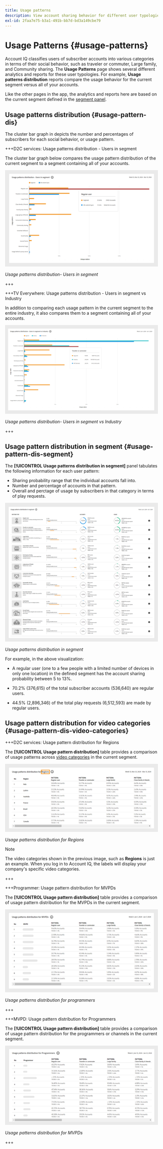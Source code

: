 ```yaml
---
title: Usage patterns
description: View account sharing behavior for different user typologies.
exl-id: 2faa7e75-b3a1-491b-bb7d-bd3a149cbe79
---
```

# Usage Patterns {#usage-patterns}

Account IQ classifies users of subscriber accounts into various categories in terms of their social behavior, such as traveler or commuter, Large family, and Community sharing. The **Usage Patterns** page shows several different analytics and reports for these user typologies. For example, **Usage patterns distribution** reports compare the usage behavior for the current segment versus all of your accounts.

Like the other pages in the app, the analytics and reports here are based on the current segment defined in the [segment panel](/help/accountiq/segments-timeinterval.md).

## Usage patterns distribution {#usage-pattern-dis}

The cluster bar graph in depicts the number and percentages of subscribers for each social behavior, or usage pattern. 

+++D2C services: Usage patterns distribution - Users in segment

The cluster bar graph below compares the usage pattern distribution of the current segment to a segment containing all of your accounts.

![](assets/d2c-segment-users-industry.png)

*Usage patterns distribution- Users in segment*

+++

+++TV Everywhere: Usage patterns distribution - Users in segment vs Industry

In addition to comparing each usage pattern in the current segment to the entire industry, it also compares them to a segment containing all of your accounts.

![](assets/segment-users-industry.png)

*Usage patterns distribution- Users in segment vs Industry* 

+++

## Usage pattern distribution in segment {#usage-pattern-dis-segment}

The **[!UICONTROL Usage patterns distribution in segment]** panel tabulates the following information for each user pattern:

* Sharing probability range that the individual accounts fall into.
* Number and percentage of accounts in that pattern.
* Overall and perctage of usage by subscribers in that category in terms of play requests.

![](assets/usage-pattern-segmentwise.png)

*Usage patterns distribution in segment* 

For example, in the above visualization:

* A regular user (one to a few people with a limited number of devices in only one location) in the defined segment has the account sharing probability between 5 to 13%.

* 70.2% (376,615) of the total subscriber accounts (536,640) are regular users.

* 44.5% (2,896,346) of the total play requests (6,512,593) are made by regular users.

## Usage pattern distribution for video categories {#usage-pattern-dis-video-categories}

+++D2C services: Usage pattern distribution for Regions

The **[!UICONTROL Usage pattern distribution]** table provides a comparison of usage patterns across [video categories](product-concepts.md##video-category-def) in the current segment.

![](assets/d2c-usage-patterns-regions.png)

*Usage patterns distribution for Regions* 

>[!NOTE]
>
>The video categories shown in the previous image, such as **Regions** is just an example. When you log in to Account IQ, the labels will display your company's specific video categories.

+++

+++Programmer: Usage pattern distribution for MVPDs 

The **[!UICONTROL Usage pattern distribution]** table provides a comparison of usage pattern distribution for the MVPDs in the current segment.

![](assets/usage-patterns-mvpdwise.png)

*Usage patterns distribution for programmers* 

+++

+++MVPD: Usage pattern distribution for Programmers 

The **[!UICONTROL Usage pattern distribution]** table provides a comparison of usage pattern distribution for the programmers or channels in the current segment.

![](assets/usage-patterns-programmerwise.png)

*Usage patterns distribution for MVPDs* 

+++
